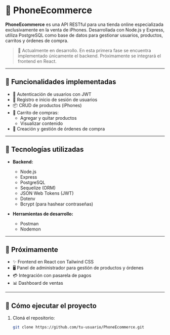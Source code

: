 # 📱 PhoneEcommerce

**PhoneEcommerce** es una API RESTful para una tienda online especializada exclusivamente en la venta de iPhones. Desarrollada con Node.js y Express, utiliza PostgreSQL como base de datos para gestionar usuarios, productos, carritos y órdenes de compra.

> 🚧 Actualmente en desarrollo. En esta primera fase se encuentra implementado únicamente el backend. Próximamente se integrará el frontend en React.

---

## 🔧 Funcionalidades implementadas

- 🔐 Autenticación de usuarios con JWT
- 👤 Registro e inicio de sesión de usuarios
- 📦 CRUD de productos (iPhones)
- 🛒 Carrito de compras:
  - Agregar y quitar productos
  - Visualizar contenido
- 📑 Creación y gestión de órdenes de compra

---

## 🧰 Tecnologías utilizadas

- **Backend:**
  - Node.js
  - Express
  - PostgreSQL
  - Sequelize (ORM)
  - JSON Web Tokens (JWT)
  - Dotenv
  - Bcrypt (para hashear contraseñas)

- **Herramientas de desarrollo:**
  - Postman
  - Nodemon

---


## 📌 Próximamente

- ✨ Frontend en React con Tailwind CSS
- 🖥️ Panel de administrador para gestión de productos y órdenes
- 💳 Integración con pasarela de pagos
- 📊 Dashboard de ventas

---

## 🚀 Cómo ejecutar el proyecto

1. Cloná el repositorio:
   ```bash
   git clone https://github.com/tu-usuario/PhoneEcommerce.git


